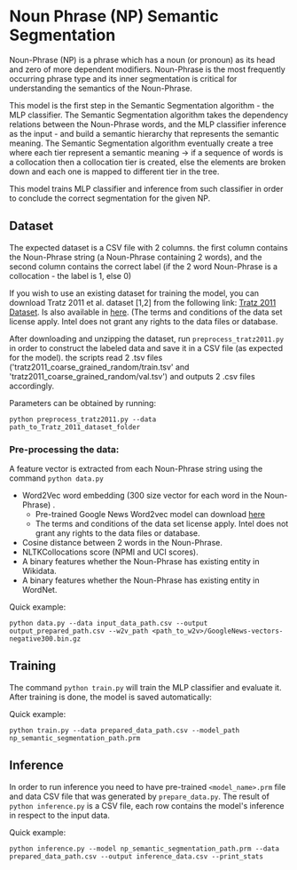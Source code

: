 # Noun Phrase (NP) Semantic Segmentation

Noun-Phrase (NP) is a phrase which has a noun (or pronoun) as its head and zero of more dependent modifiers.
Noun-Phrase is the most frequently occurring phrase type and its inner segmentation is critical for understanding the
semantics of the Noun-Phrase.

This model is the first step in the Semantic Segmentation algorithm - the MLP classifier.
The Semantic Segmentation algorithm takes the dependency relations between the Noun-Phrase words, and the MLP classifier inference as the
input - and build a semantic hierarchy that represents the semantic meaning.
The Semantic Segmentation algorithm eventually create a tree where each tier represent a semantic meaning -> if a sequence of words is a
collocation then a collocation tier is created, else the elements are broken down and each one is mapped
to different tier in the tree.

This model trains MLP classifier and inference from such classifier in order to conclude the correct segmentation
for the given NP.

## Dataset
The expected dataset is a CSV file with 2 columns. the first column contains the Noun-Phrase string (a Noun-Phrase containing 2 words), and the second column contains the correct label (if the 2 word Noun-Phrase is a collocation - the label is 1, else 0)

If you wish to use an existing dataset for training the model, you can download Tratz 2011 et al. dataset [1,2] from the following link:
[Tratz 2011 Dataset](https://vered1986.github.io/papers/Tratz2011_Dataset.tar.gz). Is also available in [here](https://www.isi.edu/publications/licensed-sw/fanseparser/index.html).
(The terms and conditions of the data set license apply. Intel does not grant any rights to the data files or database.


After downloading and unzipping the dataset, run `preprocess_tratz2011.py` in order to construct the labeled data and save it in a CSV file (as expected for the model).
the scripts read 2 .tsv files ('tratz2011_coarse_grained_random/train.tsv' and 'tratz2011_coarse_grained_random/val.tsv') and outputs 2 .csv files accordingly.

Parameters can be obtained by running:

    python preprocess_tratz2011.py --data path_to_Tratz_2011_dataset_folder


### Pre-processing the data:
A feature vector is extracted from each Noun-Phrase string using the command `python data.py`

* Word2Vec word embedding (300 size vector for each word in the Noun-Phrase) .
    * Pre-trained Google News Word2vec model can download [here](https://drive.google.com/file/d/0B7XkCwpI5KDYNlNUTTlSS21pQmM/edit?usp=sharing)
    * The terms and conditions of the data set license apply. Intel does not grant any rights to the data files or database.
* Cosine distance between 2 words in the Noun-Phrase.
* NLTKCollocations score (NPMI and UCI scores).
* A binary features whether the Noun-Phrase has existing entity in Wikidata.
* A binary features whether the Noun-Phrase has existing entity in WordNet.

Quick example:

    python data.py --data input_data_path.csv --output output_prepared_path.csv --w2v_path <path_to_w2v>/GoogleNews-vectors-negative300.bin.gz

## Training
The command `python train.py` will train the MLP classifier and evaluate it.
After training is done, the model is saved automatically:

Quick example:

    python train.py --data prepared_data_path.csv --model_path np_semantic_segmentation_path.prm

## Inference
In order to run inference you need to have pre-trained `<model_name>.prm` file and data CSV file
that was generated by `prepare_data.py`.
The result of `python inference.py` is a CSV file, each row contains the model's inference in respect to the input data.

Quick example:

    python inference.py --model np_semantic_segmentation_path.prm --data prepared_data_path.csv --output inference_data.csv --print_stats
